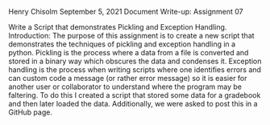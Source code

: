 Henry Chisolm
September 5, 2021
Document Write-up:
Assignment 07

Write a Script that demonstrates Pickling and Exception Handling.
Introduction:
The purpose of this assignment is to create a new script that demonstrates the techniques of pickling and exception handling in a python.  Pickling is the process where a data from a file is converted and stored in a binary way which obscures the data and condenses it.  Exception handling is the process when writing scripts where one identifies errors and can custom code a message (or rather error message) so it is easier for another user or collaborator to understand where the program may be faltering.  To do this I created a script that stored some data for a gradebook and then later loaded the data.  Additionally, we were asked to post this in a GitHub page.
